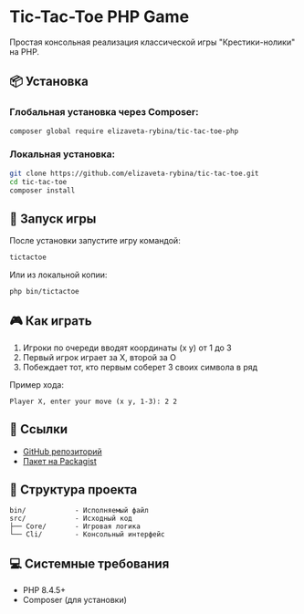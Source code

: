 # Tic-Tac-Toe PHP Game

Простая консольная реализация классической игры "Крестики-нолики" на PHP.

## 📦 Установка

### Глобальная установка через Composer:

```bash
composer global require elizaveta-rybina/tic-tac-toe-php
```

### Локальная установка:

```bash
git clone https://github.com/elizaveta-rybina/tic-tac-toe.git
cd tic-tac-toe 
composer install
```

## 🚀 Запуск игры

После установки запустите игру командой:

```bash
tictactoe
```

Или из локальной копии:

```bash
php bin/tictactoe
```

## 🎮 Как играть

1. Игроки по очереди вводят координаты (x y) от 1 до 3
2. Первый игрок играет за X, второй за O
3. Побеждает тот, кто первым соберет 3 своих символа в ряд

Пример хода:

```
Player X, enter your move (x y, 1-3): 2 2
```

## 🔗 Ссылки

- [GitHub репозиторий](https://github.com/elizaveta-rybina/tic-tac-toe)
- [Пакет на Packagist](https://packagist.org/packages/elizaveta-rybina/tic-tac-toe-php)

## 📂 Структура проекта

```
bin/            - Исполняемый файл
src/            - Исходный код
├── Core/       - Игровая логика
└── Cli/        - Консольный интерфейс
```

## 💻 Системные требования

- PHP 8.4.5+
- Composer (для установки)
